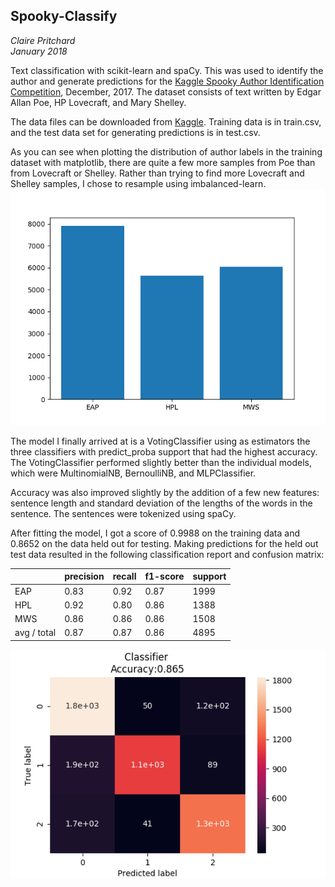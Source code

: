 ## Spooky-Classify ##
*Claire Pritchard*   
*January 2018*   

Text classification with scikit-learn and spaCy. This was used to identify the author 
and generate predictions for the [Kaggle Spooky Author Identification Competition](https://www.kaggle.com/c/spooky-author-identification),
December, 2017. The dataset consists of text written by Edgar Allan Poe, HP Lovecraft, and Mary Shelley.

The data files can be downloaded from [Kaggle](https://www.kaggle.com/c/spooky-author-identification/data).
Training data is in train.csv, and the test data set for generating predictions is in 
test.csv.

As you can see when plotting the distribution of author labels in the training dataset with matplotlib, there 
are quite a few more samples from Poe than from Lovecraft or Shelley. Rather than trying to find more Lovecraft 
and Shelley samples, I chose to resample using imbalanced-learn.
 ![Author distribution](images/authors_dist.png) 


The model I finally arrived at is a VotingClassifier using as estimators the three classifiers with 
predict_proba support that had the highest accuracy. The VotingClassifier performed slightly better 
than the individual models, which were MultinomialNB, BernoulliNB, and MLPClassifier. 

Accuracy was also improved slightly by the addition of a few new features: sentence length
and standard deviation of the lengths of the words in the sentence. The sentences were tokenized
using spaCy.

After fitting the model, I got a score of 0.9988 on the training data and 0.8652 on the data 
held out for testing. Making predictions for the held out test data resulted in the following 
classification report and confusion matrix:

||precision|recall|f1-score|support|
|--|--|--|--|--|
|EAP|0.83|0.92|0.87|1999
|HPL|0.92|0.80|0.86|1388
|MWS|0.86|0.86|0.86|1508
|avg / total|0.87|0.87|0.86|4895                        
                       

![Confusion matrix](images/confusion_matrix.png)
